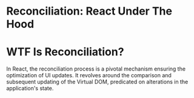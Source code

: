 # Reconciliation: React Under The Hood

# WTF Is Reconciliation?

In React, the reconciliation process is a pivotal mechanism ensuring the optimization of UI updates. It revolves around the comparison and subsequent updating of the Virtual DOM, predicated on alterations in the application's state.


